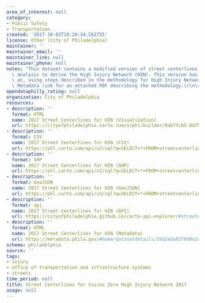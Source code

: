 ```yaml
---
area_of_interest: null
category:
- Public Safety
- Transportation
created: '2017-10-02T18:20:34.562755'
license: Other (City of Philadelphia)
maintainer: ''
maintainer_email: ''
maintainer_link: null
maintainer_phone: null
notes: "This dataset contains a modified version of street centerlines used for spatial\
  \ analysis to derive the High Injury Network (HIN). This version has been arrived\
  \ at, using steps described in the methodology for High Injury Network. See the\
  \ Metadata link for an attached PDF describing the methodology.\r\n\r\n"
opendataphilly_rating: null
organization: City of Philadelphia
resources:
- description: ''
  format: HTML
  name: 2017 Street Centerlines for HIN (Visualization)
  url: https://cityofphiladelphia.carto.com/u/phl/builder/0ab7fcb5-6d75-434f-807b-a555257b10f7/embed
- description: ''
  format: CSV
  name: 2017 Street Centerlines for HIN (CSV)
  url: https://phl.carto.com/api/v2/sql?q=SELECT+*+FROM+streetcenterline_hin&filename=streetcenterline_hin&format=csv&skipfields=cartodb_id,the_geom,the_geom_webmercator
- description: ''
  format: SHP
  name: 2017 Street Centerlines for HIN (SHP)
  url: https://phl.carto.com/api/v2/sql?q=SELECT+*+FROM+streetcenterline_hin&filename=streetcenterline_hin&format=shp&skipfields=cartodb_id
- description: ''
  format: GeoJSON
  name: 2017 Street Centerlines for HIN (GeoJSON)
  url: https://phl.carto.com/api/v2/sql?q=SELECT+*+FROM+streetcenterline_hin&filename=streetcenterline_hin&format=geojson&skipfields=cartodb_id
- description: ''
  format: api
  name: 2017 Street Centerlines for HIN (API)
  url: https://cityofphiladelphia.github.io/carto-api-explorer/#streetcenterline_hin
- description: ''
  format: HTML
  name: 2017 Street Centerlines for HIN (Metadata)
  url: https://metadata.phila.gov/#home/datasetdetails/59d24da9379d9e2cdb6fc34e/representationdetails/59d24daa379d9e2cdb6fc355/
schema: philadelphia
source: ''
tags:
- injury
- office of transportation and infrastructure systems
- streets
time_period: null
title: Street Centerlines for Vision Zero High Injury Network 2017
usage: null
---
```

